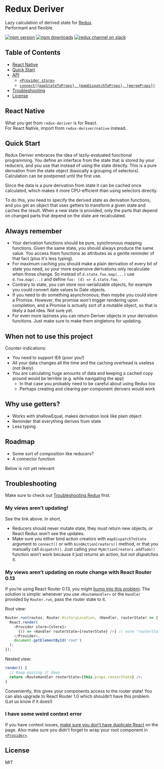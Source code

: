 Redux Deriver
=========================

Lazy calculation of derived state for [Redux](https://github.com/gaearon/redux).  
Performant and flexible.

[![npm version](https://img.shields.io/npm/v/redux-deriver.svg?style=flat-square)](https://www.npmjs.com/package/redux-deriver)
[![npm downloads](https://img.shields.io/npm/dm/redux-deriver.svg?style=flat-square)](https://www.npmjs.com/package/redux-deriver)
[![redux channel on slack](https://img.shields.io/badge/slack-redux@reactiflux-61DAFB.svg?style=flat-square)](http://www.reactiflux.com)

## Table of Contents

- [React Native](#react-native)
- [Quick Start](#quick-start)
- [API](#api)
  - [`<Provider store>`](#provider-store)
  - [`connect([mapStateToProps], [mapDispatchToProps], [mergeProps])`](#connectmapstatetoprops-mapdispatchtoprops-mergeprops)
- [Troubleshooting](#troubleshooting)
- [License](#license)

## React Native

What you get from `redux-deriver` is for React.  
For React Native, import from `redux-deriver/native` instead.

## Quick Start

Redux Deriver embraces the idea of lazily-evaluated functional programming. You define an interface from the state that is stored by your reducers, and you use that instead of using the state directly. This is a pure derivation from the state object (basically a grouping of selectors). Calculation can be postponed until the first use.

Since the data is a pure derivation from state it can be cached once calculated, which makes it more CPU-efficient than using selectors directly.

To do this, you need to specify the derived state as derivation functions, and you get an object that uses getters to transform a given state and caches the result. When a new state is provided, only the parts that depend on changed parts that depend on the state are recalculated.

## Always remember

* Your derivation functions should be pure, synchronous mapping functions. Given the same state, you should always produce the same value. You access them functions as attributes as a gentle reminder of that fact (plus it's less typing).
* For maximum caching you should make a plain derivation of every bit of state you need, so your more expensive derivations only recalculate when those change. So instead of `d.state.foo.map(...)` use `d.foo.map(...)` and define `foo: (d) => d.state.foo`.
* Contrary to state, you _can_ store non-serializable objects, for example you could convert date values to Date objects.
* If you need to do something asynchronous, then _maybe_ you could store a Promise. However, the promise won't trigger rendering upon completion, and a Promise is actually sort of a mutable object, so that is likely a bad idea. Not sure yet.
* For even more laziness you can return Deriver objects in your derivation functions. Just make sure to make them singletons for updating.

## When not to use this project

Counter-indications:
* You need to support IE8 (poor you!)
* All your data changes all the time and the caching overhead is useless (not likely)
* You are calculating huge amounts of data and keeping a cached copy around would be terrible (e.g. while navigating the app)
  * In that case you probably need to be careful about using Redux too
  * Perhaps creating and clearing per-component derivers would work

## Why use getters?

* Works with shallowEqual, makes derivation look like plain object
* Reminder that everything derives from state
* Less typing

## Roadmap

- Some sort of composition like reducers?
- A connector function

Below is not yet relevant



## Troubleshooting

Make sure to check out [Troubleshooting Redux](http://gaearon.github.io/redux/docs/Troubleshooting.html) first.

### My views aren’t updating!

See the link above.
In short,

* Reducers should never mutate state, they must return new objects, or React Redux won’t see the updates.
* Make sure you either bind action creators with `mapDispatchToState` argument to `connect()` or with `bindActionCreators()` method, or that you manually call `dispatch()`. Just calling your `MyActionCreators.addTodo()` function won’t work because it just *returns* an action, but not *dispatches* it.

### My views aren’t updating on route change with React Router 0.13

If you’re using React Router 0.13, you might [bump into this problem](https://github.com/wmertens/redux-deriver/issues/43). The solution is simple: whenever you use `<RouteHandler>` or the `Handler` provided by `Router.run`, pass the router state to it.

Root view:

```js
Router.run(routes, Router.HistoryLocation, (Handler, routerState) => { // note "routerState" here
  React.render(
    <Provider store={store}>
      {() => <Handler routerState={routerState} />} // note "routerState" here
    </Provider>,
    document.getElementById('root')
  );
});
```

Nested view:

```js
render() {
  // Keep passing it down
  return <RouteHandler routerState={this.props.routerState} />;
}
```

Conveniently, this gives your components access to the router state!
You can also upgrade to React Router 1.0 which shouldn’t have this problem. (Let us know if it does!)

### I have some weird context error

If you have context issues, [make sure you don’t have duplicate React](https://medium.com/@dan_abramov/two-weird-tricks-that-fix-react-7cf9bbdef375) on the page.
Also make sure you didn’t forget to wrap your root component in [`<Provider>`](#provider-store).

## License

MIT
